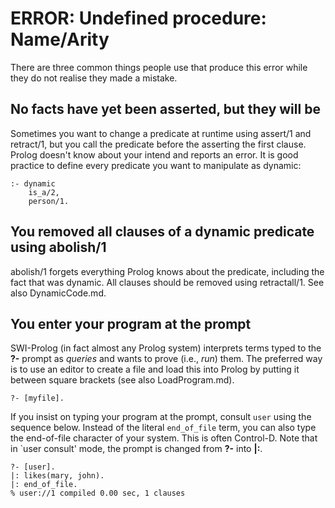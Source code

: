 # ERROR: Undefined procedure: Name/Arity

There are three common things people use that produce this error while
they do not realise they made a mistake.

## No facts have yet been asserted, but they will be

Sometimes you want to change a predicate at runtime using assert/1 and
retract/1, but you call the predicate before the asserting the first
clause. Prolog doesn't know about your intend and reports an error. It
is good practice to define every predicate you want to manipulate as
dynamic:

```
:- dynamic
	is_a/2,
	person/1.
```

## You removed all clauses of a dynamic predicate using abolish/1

abolish/1 forgets everything Prolog knows about the predicate, including
the fact that was dynamic. All clauses should be removed using
retractall/1.  See also DynamicCode.md.

## You enter your program at the prompt

SWI-Prolog (in fact almost any Prolog system) interprets terms typed to
the __?-__ prompt as _queries_ and wants to prove (i.e., _run_) them. The
preferred way is to use an editor to create a file and load this into Prolog
by putting it between square brackets (see also LoadProgram.md).

```
?- [myfile].
```

If you insist on typing your program at the prompt, consult `user` using
the sequence below. Instead of the literal `end_of_file` term, you can
also type the end-of-file character of your system. This is often
Control-D.  Note that in `user consult' mode, the prompt is changed
from __?-__ into __|:__.

```
?- [user].
|: likes(mary, john).
|: end_of_file.
% user://1 compiled 0.00 sec, 1 clauses
```
